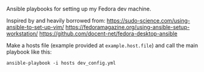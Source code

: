Ansible playbooks for setting up my Fedora dev machine.

Inspired by and heavily borrowed from:
    https://sudo-science.com/using-ansible-to-set-up-vim/
    https://fedoramagazine.org/using-ansible-setup-workstation/
    https://github.com/docent-net/fedora-desktop-ansible

Make a hosts file (example provided at `example.host.file`) and call the main playbook like this:
```
ansible-playbook -i hosts dev_config.yml
```
